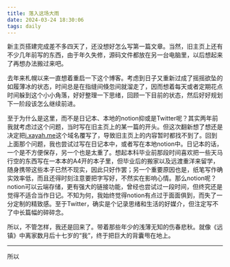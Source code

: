 ```yaml
---
title: 落入这场大雨
date: 2024-03-24 18:30:06
tags: daily
---
```


新主页搭建完成差不多四天了，还没想好怎么写第一篇文章。当然，旧主页上还有不少几年前写的东西，由于年久失修，源码文件都放在另一台电脑里，以后想起来了再想办法搬过来吧。



去年来札幌以来一直想着重启一下这个博客。考虑到日子又重新过成了摇摇欲坠的如履薄冰的状态，时间总是在指缝间倏忽间就溜走了，因而想着每天或者定期花点时间躲到这个小小角落，好好整理一下思绪，回顾一下目前的状态，然后好好规划下一阶段该怎么继续前进。



至于为什么是这里，而不是日记本、本地的notion抑或是Twitter呢？其实两年前我就考虑过这个问题，当时写在旧主页上的某一篇的开头。但这次翻新想了想还是决定把[i.xayah.me](i.xayah.me)这个域名覆写了，导致旧主页上的内容暂时都找不到了。回到上面那个问题，我也尝试过写在日记本中，或者写在本地notion中。日记本的话，一个是不方便保存，另一个也是太重了。想起本科毕业前那段时间喜欢把一些天马行空的东西写在一本本的A4开的本子里，但毕业后的搬家以及远渡重洋来留学，随身携带这些本子已然不现实，因此只好作罢；另一个重要原因也是，纸笔写作确实效率低，而且还得时刻注意要把字写好，不然实在影响心情。那么notion呢？notion可以云端存储，更有强大的链接功能，曾经也尝试过一段时间，但终究还是觉得不适合当作日记。不知为何，我始终觉得notion有点过于面面俱到，而失了一分定制的精致感。至于Twitter，确实是个记录思绪和生活的好媒介，但注定写不了中长篇幅的碎碎念。



所以，不管怎样，我还是回来了。带着那些年少的浅薄无知的伤春悲秋。就像《远镇》中离家数月后十七岁的“我”，终于把巨大的背囊甩在地上。



---



所以

